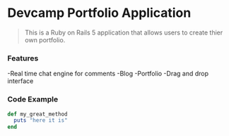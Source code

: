 # Devcamp Portfolio Application

> This is a Ruby on Rails 5 application that allows users to create thier own portfolio.

### Features

-Real time chat engine for comments
-Blog
-Portfolio
-Drag and drop interface

### Code Example

```ruby
def my_great_method
  puts "here it is"
end
```
